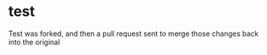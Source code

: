 test
====

Test was forked, and then a pull request sent to merge those changes back into the original
